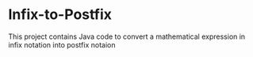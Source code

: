 # Infix-to-Postfix
This project contains Java code to convert a mathematical expression in infix notation into postfix notaion
